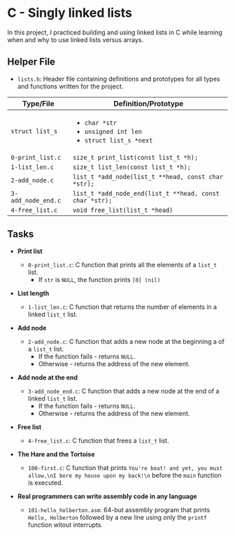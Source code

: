 # C - Singly linked lists
In this project, I practiced building and using linked lists in C while learning when and why to use linked lists versus arrays.

## Helper File
* `lists.h`: Header file containing definitions and prototypes for all types and functions written for the project.

| Type/File          | Definition/Prototype                                                                   |
| ------------------ | -------------------------------------------------------------------------------------- |
| `struct list_s`    | <ul><li>`char *str`</li><li>`unsigned int len`</li><li>`struct list_s *next`</li></ul> |
| `0-print_list.c`   | `size_t print_list(const list_t *h);`                                                  |
| `1-list_len.c`     | `size_t list_len(const list_t *h);`                                                    |
| `2-add_node.c`     | `list_t *add_node(list_t **head, const char *str);`                                    |
| `3-add_node_end.c` | `list_t *add_node_end(list_t **head, const char *str);`                                |
| `4-free_list.c`    | `void free_list(list_t *head)`                                                         |

## Tasks
* **Print list**
  * `0-print_list.c`: C function that prints all the elements of a `list_t` list.
    * If `str` is `NULL`, the function prints `[0] (nil)`

* **List length**
  * `1-list_len.c`: C function that returns the number of elements in a linked `list_t` list.

* **Add node**
  * `2-add_node.c`: C function that adds a new node at the beginning a of a `list_t` list.
    * If the function fails - returns `NULL`.
    * Otherwise - returns the address of the new element.

* **Add node at the end**
  * `3-add_node_end.c`: C function that adds a new node at the end of a linked `list_t` list.
    * If the function fails - returns `NULL`.
    * Otherwise - returns the address of the new element.

* **Free list**
  * `4-free_list.c`: C function that frees a `list_t` list.

* **The Hare and the Tortoise**
  * `100-first.c`: C function that prints `You're beat! and yet, you must allow,\nI bore my house upon my back!\n` before the `main` function is executed.

* **Real programmers can write assembly code in any language**
  * `101-hello_holberton.asm`: 64-but assembly program that prints `Hello, Holberton` followed by a new line using only the `printf` function witout interrupts.
